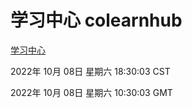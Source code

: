 # 学习中心 colearnhub
[学习中心](http://27.19.33.125:56308/colearnhub/)

2022年 10月 08日 星期六 18:30:03 CST

2022年 10月 08日 星期六 10:30:03 GMT
